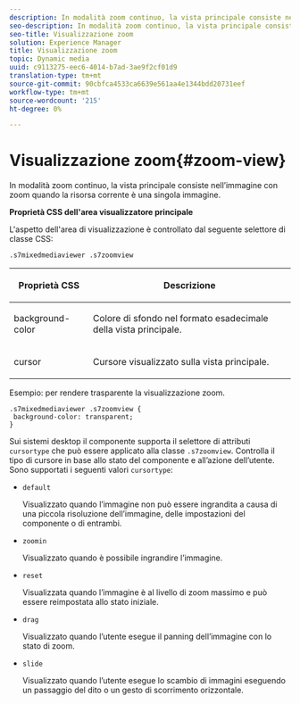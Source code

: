 ```yaml
---
description: In modalità zoom continuo, la vista principale consiste nell’immagine con zoom quando la risorsa corrente è una singola immagine.
seo-description: In modalità zoom continuo, la vista principale consiste nell’immagine con zoom quando la risorsa corrente è una singola immagine.
seo-title: Visualizzazione zoom
solution: Experience Manager
title: Visualizzazione zoom
topic: Dynamic media
uuid: c9113275-eec6-4014-b7ad-3ae9f2cf01d9
translation-type: tm+mt
source-git-commit: 90cbfca4533ca6639e561aa4e1344bdd20731eef
workflow-type: tm+mt
source-wordcount: '215'
ht-degree: 0%

---
```



# Visualizzazione zoom{#zoom-view}

In modalità zoom continuo, la vista principale consiste nell’immagine con zoom quando la risorsa corrente è una singola immagine.

<!--<a id="section_061E550C1C1D4DB2BD663A898895B38C"></a>-->

**Proprietà CSS dell&#39;area visualizzatore principale**

L&#39;aspetto dell&#39;area di visualizzazione è controllato dal seguente selettore di classe CSS:

```
.s7mixedmediaviewer .s7zoomview
```

<table id="table_94EE3F5BBE4547C0B4943471CEE7EDE4"> 
 <thead> 
  <tr> 
   <th colname="col1" class="entry"> <p> Proprietà CSS </p> </th> 
   <th colname="col2" class="entry"> <p>Descrizione </p> </th> 
  </tr> 
 </thead>
 <tbody> 
  <tr> 
   <td colname="col1"> <p> <span class="codeph"> background-color  </span> </p> </td> 
   <td colname="col2"> <p> Colore di sfondo nel formato esadecimale della vista principale. </p> </td> 
  </tr> 
  <tr> 
   <td colname="col1"> <p> <span class="codeph"> cursor  </span> </p> </td> 
   <td colname="col2"> <p>Cursore visualizzato sulla vista principale. </p> </td> 
  </tr> 
 </tbody> 
</table>

Esempio: per rendere trasparente la visualizzazione zoom.

```
.s7mixedmediaviewer .s7zoomview { 
 background-color: transparent; 
}
```

Sui sistemi desktop il componente supporta il selettore di attributi `cursortype` che può essere applicato alla classe `.s7zoomview`. Controlla il tipo di cursore in base allo stato del componente e all’azione dell’utente. Sono supportati i seguenti valori `cursortype`:

* `default`

   Visualizzato quando l’immagine non può essere ingrandita a causa di una piccola risoluzione dell’immagine, delle impostazioni del componente o di entrambi.

* `zoomin`

   Visualizzato quando è possibile ingrandire l’immagine.

* `reset`

   Visualizzata quando l’immagine è al livello di zoom massimo e può essere reimpostata allo stato iniziale.

* `drag`

   Visualizzato quando l’utente esegue il panning dell’immagine con lo stato di zoom.

* `slide`

   Visualizzato quando l’utente esegue lo scambio di immagini eseguendo un passaggio del dito o un gesto di scorrimento orizzontale.


